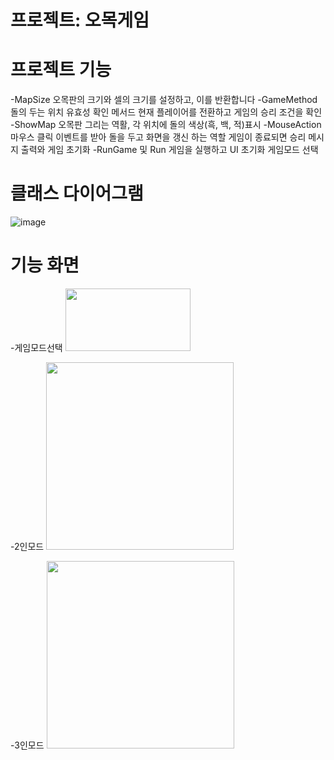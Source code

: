 # 프로젝트: 오목게임

# 프로젝트 기능 
-MapSize
오목판의 크기와 셀의 크기를 설정하고, 이를 반환합니다
-GameMethod
돌의 두는 위치 유효성 확인 메서드
현재 플레이어를 전환하고 게임의 승리 조건을 확인
-ShowMap
오목판 그리는 역활, 각 위치에 돌의 색상(흑, 백, 적)표시
-MouseAction
마우스 클릭 이벤트를 받아 돌을 두고 화면을 갱신 하는 역할
게임이 종료되면 승리 메시지 출력와 게임 초기화
-RunGame 및 Run
게임을 실행하고 UI 초기화 게임모드 선택


# 클래스 다이어그램
![image](https://github.com/user-attachments/assets/dccca785-dfa8-4462-8596-0ff0af27bcae)

# 기능 화면
-게임모드선택
<img src="https://github.com/user-attachments/assets/07b4ade5-5773-48b5-b5a0-9f6c5dfb17d8" width="200" height="100">


-2인모드
<img src="https://github.com/user-attachments/assets/e190713d-4e1a-4077-b11f-ad838de093f7" width="300" height="300">



-3인모드
<img src="https://github.com/user-attachments/assets/66c831fb-440a-4a58-85fd-4f4ccbfd02c1" width="300" height="300">

